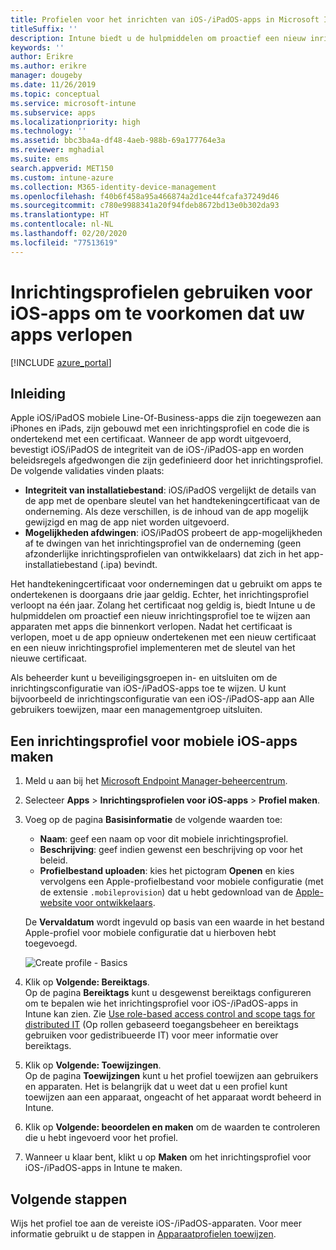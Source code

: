 ```yaml
---
title: Profielen voor het inrichten van iOS-/iPadOS-apps in Microsoft Intune
titleSuffix: ''
description: Intune biedt u de hulpmiddelen om proactief een nieuw inrichtingsprofiel toe te wijzen aan apparaten met apps die bijna zijn verlopen.
keywords: ''
author: Erikre
ms.author: erikre
manager: dougeby
ms.date: 11/26/2019
ms.topic: conceptual
ms.service: microsoft-intune
ms.subservice: apps
ms.localizationpriority: high
ms.technology: ''
ms.assetid: bbc3ba4a-df48-4aeb-988b-69a177764e3a
ms.reviewer: mghadial
ms.suite: ems
search.appverid: MET150
ms.custom: intune-azure
ms.collection: M365-identity-device-management
ms.openlocfilehash: f40b6f458a95a466874a2d1ce44fcafa37249d46
ms.sourcegitcommit: c780e9988341a20f94fdeb8672bd13e0b302da93
ms.translationtype: HT
ms.contentlocale: nl-NL
ms.lasthandoff: 02/20/2020
ms.locfileid: "77513619"
---
```

# <a name="use-ios-app-provisioning-profiles-to-prevent-your-apps-from-expiring"></a>Inrichtingsprofielen gebruiken voor iOS-apps om te voorkomen dat uw apps verlopen

[!INCLUDE [azure_portal](../includes/azure_portal.md)]

## <a name="introduction"></a>Inleiding

Apple iOS/iPadOS mobiele Line-Of-Business-apps die zijn toegewezen aan iPhones en iPads, zijn gebouwd met een inrichtingsprofiel en code die is ondertekend met een certificaat. Wanneer de app wordt uitgevoerd, bevestigt iOS/iPadOS de integriteit van de iOS-/iPadOS-app en worden beleidsregels afgedwongen die zijn gedefinieerd door het inrichtingsprofiel. De volgende validaties vinden plaats:

- **Integriteit van installatiebestand**: iOS/iPadOS vergelijkt de details van de app met de openbare sleutel van het handtekeningcertificaat van de onderneming. Als deze verschillen, is de inhoud van de app mogelijk gewijzigd en mag de app niet worden uitgevoerd.
- **Mogelijkheden afdwingen**: iOS/iPadOS probeert de app-mogelijkheden af te dwingen van het inrichtingsprofiel van de onderneming (geen afzonderlijke inrichtingsprofielen van ontwikkelaars) dat zich in het app-installatiebestand (.ipa) bevindt.


Het handtekeningcertificaat voor ondernemingen dat u gebruikt om apps te ondertekenen is doorgaans drie jaar geldig. Echter, het inrichtingsprofiel verloopt na één jaar. Zolang het certificaat nog geldig is, biedt Intune u de hulpmiddelen om proactief een nieuw inrichtingsprofiel toe te wijzen aan apparaten met apps die binnenkort verlopen.
Nadat het certificaat is verlopen, moet u de app opnieuw ondertekenen met een nieuw certificaat en een nieuw inrichtingsprofiel implementeren met de sleutel van het nieuwe certificaat.

Als beheerder kunt u beveiligingsgroepen in- en uitsluiten om de inrichtingsconfiguratie van iOS-/iPadOS-apps toe te wijzen. U kunt bijvoorbeeld de inrichtingsconfiguratie van een iOS-/iPadOS-app aan Alle gebruikers toewijzen, maar een managementgroep uitsluiten.

## <a name="how-to-create-an-ios-mobile-app-provisioning-profile"></a>Een inrichtingsprofiel voor mobiele iOS-apps maken

1. Meld u aan bij het [Microsoft Endpoint Manager-beheercentrum](https://go.microsoft.com/fwlink/?linkid=2109431).
2. Selecteer **Apps** > **Inrichtingsprofielen voor iOS-apps** > **Profiel maken**.
3. Voeg op de pagina **Basisinformatie** de volgende waarden toe:
    - **Naam**: geef een naam op voor dit mobiele inrichtingsprofiel.
    - **Beschrijving**: geef indien gewenst een beschrijving op voor het beleid.
    - **Profielbestand uploaden**: kies het pictogram **Openen** en kies vervolgens een Apple-profielbestand voor mobiele configuratie (met de extensie `.mobileprovision`) dat u hebt gedownload van de [Apple-website voor ontwikkelaars](https://developer.apple.com/).

   De **Vervaldatum** wordt ingevuld op basis van een waarde in het bestand Apple-profiel voor mobiele configuratie dat u hierboven hebt toegevoegd.<br>

   <img alt="Create profile - Basics" src="~/apps/media/app-provisioning-profile-ios/app-provisioning-profile-ios-01.png">

4. Klik op **Volgende: Bereiktags**.<br>
   Op de pagina **Bereiktags** kunt u desgewenst bereiktags configureren om te bepalen wie het inrichtingsprofiel voor iOS-/iPadOS-apps in Intune kan zien. Zie [Use role-based access control and scope tags for distributed IT](../fundamentals/scope-tags.md) (Op rollen gebaseerd toegangsbeheer en bereiktags gebruiken voor gedistribueerde IT) voor meer informatie over bereiktags.
5. Klik op **Volgende: Toewijzingen**.<br>
   Op de pagina **Toewijzingen** kunt u het profiel toewijzen aan gebruikers en apparaten. Het is belangrijk dat u weet dat u een profiel kunt toewijzen aan een apparaat, ongeacht of het apparaat wordt beheerd in Intune.
6. Klik op **Volgende: beoordelen en maken** om de waarden te controleren die u hebt ingevoerd voor het profiel.
7. Wanneer u klaar bent, klikt u op **Maken** om het inrichtingsprofiel voor iOS-/iPadOS-apps in Intune te maken. 

## <a name="next-steps"></a>Volgende stappen

Wijs het profiel toe aan de vereiste iOS-/iPadOS-apparaten. Voor meer informatie gebruikt u de stappen in [Apparaatprofielen toewijzen](../device-profile-assign.md).
